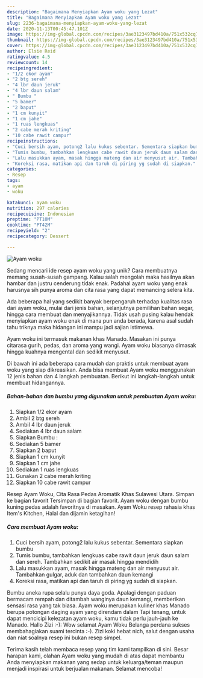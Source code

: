 ```yaml
---
description: "Bagaimana Menyiapkan Ayam woku yang Lezat"
title: "Bagaimana Menyiapkan Ayam woku yang Lezat"
slug: 2236-bagaimana-menyiapkan-ayam-woku-yang-lezat
date: 2020-11-13T00:45:47.101Z
image: https://img-global.cpcdn.com/recipes/3ae3123497bd410a/751x532cq70/ayam-woku-foto-resep-utama.jpg
thumbnail: https://img-global.cpcdn.com/recipes/3ae3123497bd410a/751x532cq70/ayam-woku-foto-resep-utama.jpg
cover: https://img-global.cpcdn.com/recipes/3ae3123497bd410a/751x532cq70/ayam-woku-foto-resep-utama.jpg
author: Elsie Reid
ratingvalue: 4.5
reviewcount: 14
recipeingredient:
- "1/2 ekor ayam"
- "2 btg sereh"
- "4 lbr daun jeruk"
- "4 lbr daun salam"
- " Bumbu "
- "5 bamer"
- "2 baput"
- "1 cm kunyit"
- "1 cm jahe"
- "1 ruas lengkuas"
- "2 cabe merah kriting"
- "10 cabe rawit campur"
recipeinstructions:
- "Cuci bersih ayam, potong2 lalu kukus sebentar. Sementara siapkan bumbu"
- "Tumis bumbu, tambahkan lengkuas cabe rawit daun jeruk daun salam dan sereh. Tambahkan sedikit air masak hingga mendidih"
- "Lalu masukkan ayam, masak hingga mateng dan air menyusut air. Tambahkan gulgar, aduk dan tambahkan daun kemangi"
- "Koreksi rasa, matikan api dan taruh di piring yg sudah di siapkan."
categories:
- Resep
tags:
- ayam
- woku

katakunci: ayam woku 
nutrition: 297 calories
recipecuisine: Indonesian
preptime: "PT10M"
cooktime: "PT42M"
recipeyield: "2"
recipecategory: Dessert

---
```



![Ayam woku](https://img-global.cpcdn.com/recipes/3ae3123497bd410a/751x532cq70/ayam-woku-foto-resep-utama.jpg)

Sedang mencari ide resep ayam woku yang unik? Cara membuatnya memang susah-susah gampang. Kalau salah mengolah maka hasilnya akan hambar dan justru cenderung tidak enak. Padahal ayam woku yang enak harusnya sih punya aroma dan cita rasa yang dapat memancing selera kita.

Ada beberapa hal yang sedikit banyak berpengaruh terhadap kualitas rasa dari ayam woku, mulai dari jenis bahan, selanjutnya pemilihan bahan segar, hingga cara membuat dan menyajikannya. Tidak usah pusing kalau hendak menyiapkan ayam woku enak di mana pun anda berada, karena asal sudah tahu triknya maka hidangan ini mampu jadi sajian istimewa.

Ayam woku ini termasuk makanan khas Manado. Masakan ini punya citarasa gurih, pedas, dan aroma yang wangi. Ayam woku biasanya dimasak hingga kuahnya mengental dan sedikit menyusut.


Di bawah ini ada beberapa cara mudah dan praktis untuk membuat ayam woku yang siap dikreasikan. Anda bisa membuat Ayam woku menggunakan 12 jenis bahan dan 4 langkah pembuatan. Berikut ini langkah-langkah untuk membuat hidangannya.

<!--inarticleads1-->

##### Bahan-bahan dan bumbu yang digunakan untuk pembuatan Ayam woku:

1. Siapkan 1/2 ekor ayam
1. Ambil 2 btg sereh
1. Ambil 4 lbr daun jeruk
1. Sediakan 4 lbr daun salam
1. Siapkan  Bumbu :
1. Sediakan 5 bamer
1. Siapkan 2 baput
1. Siapkan 1 cm kunyit
1. Siapkan 1 cm jahe
1. Sediakan 1 ruas lengkuas
1. Gunakan 2 cabe merah kriting
1. Siapkan 10 cabe rawit campur


Resep Ayam Woku, Cita Rasa Pedas Aromatik Khas Sulawesi Utara. Simpan ke bagian favorit Tersimpan di bagian favorit. Ayam woku dengan bumbu kuning pedas adalah favoritnya di masakan. Ayam Woku resep rahasia khas Item&#39;s Kitchen, Halal dan dijamin ketagihan! 

<!--inarticleads2-->

##### Cara membuat Ayam woku:

1. Cuci bersih ayam, potong2 lalu kukus sebentar. Sementara siapkan bumbu
1. Tumis bumbu, tambahkan lengkuas cabe rawit daun jeruk daun salam dan sereh. Tambahkan sedikit air masak hingga mendidih
1. Lalu masukkan ayam, masak hingga mateng dan air menyusut air. Tambahkan gulgar, aduk dan tambahkan daun kemangi
1. Koreksi rasa, matikan api dan taruh di piring yg sudah di siapkan.


Bumbu aneka rupa selalu punya daya goda. Apalagi dengan paduan bermacam rempah dan ditambah wanginya daun kemangi, memberikan sensasi rasa yang tak biasa. Ayam woku merupakan kuliner khas Manado berupa potongan daging ayam yang direndam dalam Tapi tenang, untuk dapat mencicipi kelezatan ayam woku, kamu tidak perlu jauh-jauh ke Manado. Hallo Zizi :-): Wow selamat Ayam Woku Belanga perdana sukses membahagiakan suami tercinta :-). Zizi koki hebat nich, salut dengan usaha dan niat soalnya resep ini bukan resep simpel. 

Terima kasih telah membaca resep yang tim kami tampilkan di sini. Besar harapan kami, olahan Ayam woku yang mudah di atas dapat membantu Anda menyiapkan makanan yang sedap untuk keluarga/teman maupun menjadi inspirasi untuk berjualan makanan. Selamat mencoba!
